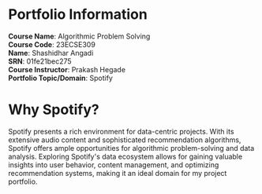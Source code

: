 # Portfolio Information

**Course Name**: Algorithmic Problem Solving  
**Course Code**: 23ECSE309  
**Name**: Shashidhar Angadi  
**SRN**: 01fe21bec275  
**Course Instructor**: Prakash Hegade  
**Portfolio Topic/Domain**: Spotify

# Why Spotify?

Spotify presents a rich environment for data-centric projects. With its extensive audio content and sophisticated recommendation algorithms, Spotify offers ample opportunities for algorithmic problem-solving and data analysis. Exploring Spotify's data ecosystem allows for gaining valuable insights into user behavior, content management, and optimizing recommendation systems, making it an ideal domain for my project portfolio.

